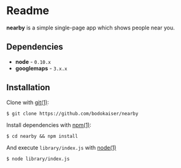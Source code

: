 # Readme

**nearby** is a simple single-page app which shows people near you.

## Dependencies

* **node** - `0.10.x`
* **googlemaps** - `3.x.x`

## Installation

Clone with [git(1)](http://help.github.com):

    $ git clone https://github.com/bodokaiser/nearby

Install dependencies with [npm(1)](http://npmjs.org):

    $ cd nearby && npm install

And execute `library/index.js` with [node(1)](http://nodejs.org)

    $ node library/index.js
